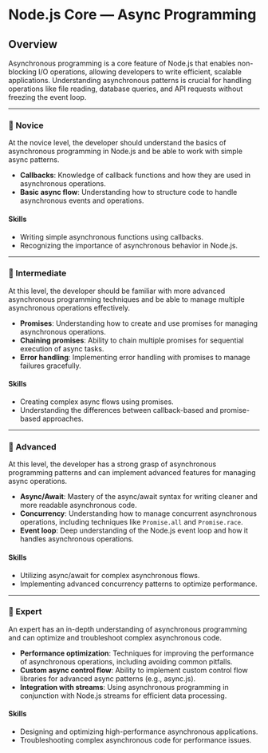 # Node.js Core — **Async Programming**

## Overview
Asynchronous programming is a core feature of Node.js that enables non-blocking I/O operations, allowing developers to write efficient, scalable applications. Understanding asynchronous patterns is crucial for handling operations like file reading, database queries, and API requests without freezing the event loop.

---

### 🌱 Novice
At the novice level, the developer should understand the basics of asynchronous programming in Node.js and be able to work with simple async patterns.

- **Callbacks**: Knowledge of callback functions and how they are used in asynchronous operations.
- **Basic async flow**: Understanding how to structure code to handle asynchronous events and operations.
  
#### Skills
- Writing simple asynchronous functions using callbacks.
- Recognizing the importance of asynchronous behavior in Node.js.

---

### 🌿 Intermediate
At this level, the developer should be familiar with more advanced asynchronous programming techniques and be able to manage multiple asynchronous operations effectively.

- **Promises**: Understanding how to create and use promises for managing asynchronous operations.
- **Chaining promises**: Ability to chain multiple promises for sequential execution of async tasks.
- **Error handling**: Implementing error handling with promises to manage failures gracefully.

#### Skills
- Creating complex async flows using promises.
- Understanding the differences between callback-based and promise-based approaches.

---

### 🌳 Advanced
At this level, the developer has a strong grasp of asynchronous programming patterns and can implement advanced features for managing async operations.

- **Async/Await**: Mastery of the async/await syntax for writing cleaner and more readable asynchronous code.
- **Concurrency**: Understanding how to manage concurrent asynchronous operations, including techniques like `Promise.all` and `Promise.race`.
- **Event loop**: Deep understanding of the Node.js event loop and how it handles asynchronous operations.

#### Skills
- Utilizing async/await for complex asynchronous flows.
- Implementing advanced concurrency patterns to optimize performance.

---

### 🚀 Expert
An expert has an in-depth understanding of asynchronous programming and can optimize and troubleshoot complex asynchronous code.

- **Performance optimization**: Techniques for improving the performance of asynchronous operations, including avoiding common pitfalls.
- **Custom async control flow**: Ability to implement custom control flow libraries for advanced async patterns (e.g., async.js).
- **Integration with streams**: Using asynchronous programming in conjunction with Node.js streams for efficient data processing.

#### Skills
- Designing and optimizing high-performance asynchronous applications.
- Troubleshooting complex asynchronous code for performance issues.
